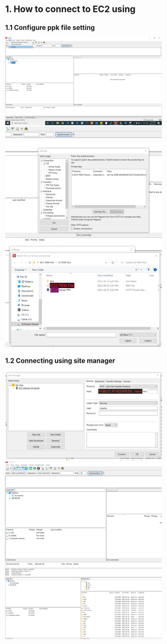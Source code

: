 # 1. How to connect to EC2 using #

## 1.1 Configure ppk file setting ##
<img src="img/img1.png"/>
<img src="img/img2.png"/>
<img src="img/img3.PNG"/>


## 1.2 Connecting using site manager ##
<img src="img/img5.png"/>
<img src="img/img4.png"/>
<img src="img/img6.png"/>
